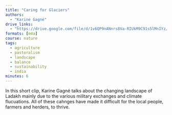 ```yaml
---
title: "Caring for Glaciers"
authors:
  - "Karine Gagné"
drive_links:
  - "https://drive.google.com/file/d/1v6QP9nANnrs8Va-RIUkM9C91s5lMnIYz/view?usp=drive_link"
formats: [m4a]
course: nature
tags:
  - agriculture
  - pastoralism
  - landscape
  - balance
  - sustainability
  - india
minutes: 6
---
```

In this short clip, Karine Gagné talks about the changing landscape of Ladakh mainly due to the various military exchanges and climate flucuations. All of these cahnges have made it difficult for the local people, farmers and herders, to thrive.
